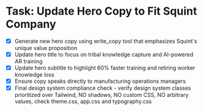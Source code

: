 # Task: Update Hero Copy to Fit Squint Company

- [x] Generate new hero copy using write_copy tool that emphasizes Squint's unique value proposition
- [x] Update hero title to focus on tribal knowledge capture and AI-powered AR training
- [x] Update hero subtitle to highlight 60% faster training and retiring worker knowledge loss
- [x] Ensure copy speaks directly to manufacturing operations managers
- [x] Final design system compliance check - verify design system classes prioritized over Tailwind, NO shadows, NO custom CSS, NO arbitrary values, check theme.css, app.css and typography.css